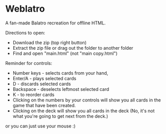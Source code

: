 # Weblatro
A fan-made Balatro recreation for offline HTML. 


Directions to open:
- Download the zip (top right button)
- Extract the zip file or drag out the folder to another folder
- Find and open "main.html" (not "main copy.html")
  
Reminder for controls:
- Number keys - selects cards from your hand,
- Enter/A - plays selected cards
- D - discards selected cards
- Backspace - deselects leftmost selected card
- K - to reorder cards
- Clicking on the numbers by your controls will show you all cards in the game that have been created.
- Clicking on the deck will show you all cards in the deck (No, it's not what you're going to get next from the deck.)

or you can just use your mouse :)

